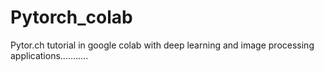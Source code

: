 # Pytorch_colab
Pytor.ch tutorial in google colab with deep learning and image processing applications...........
